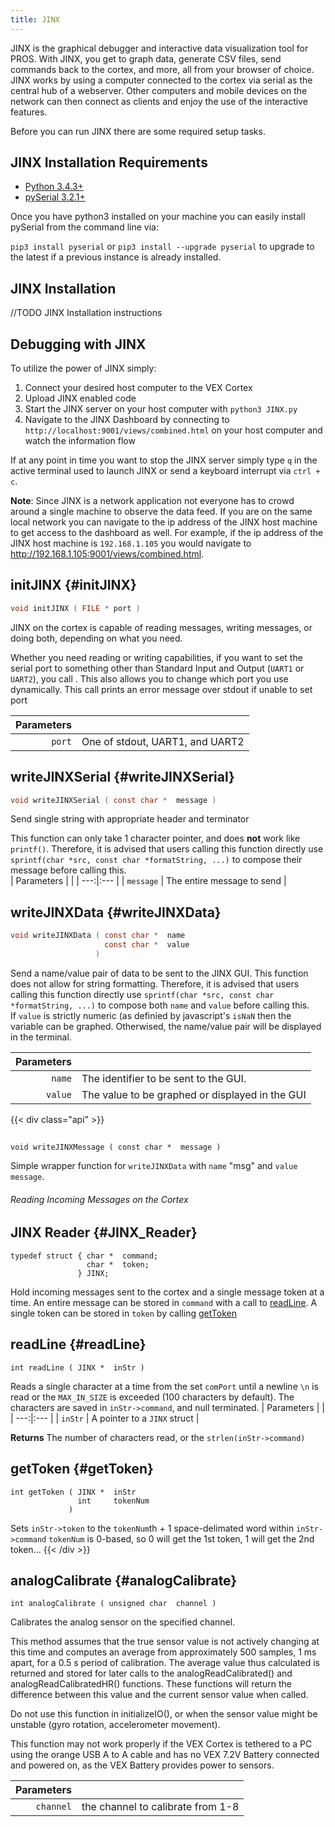 ```yaml
---
title: JINX
---
```


JINX is the graphical debugger and interactive data visualization tool for PROS. With JINX, you get to graph data, generate CSV files, send commands back to the cortex, and more, all from your browser of choice. JINX works by using a computer connected to the cortex via serial as the central hub of a webserver. Other computers and mobile devices on the network can then connect as clients and enjoy the use of the interactive features.

Before you can run JINX there are some required setup tasks.

## JINX Installation Requirements
 * [Python 3.4.3+](https://www.python.org/downloads/)
 * [pySerial 3.2.1+](http://pyserial.readthedocs.io/en/latest/pyserial.html)

Once you have python3 installed on your machine you can easily install pySerial from the command line via:

`pip3 install pyserial` or `pip3 install --upgrade pyserial` to upgrade to the latest if a previous instance is already installed.

## JINX Installation
//TODO JINX Installation instructions

## Debugging with JINX
To utilize the power of JINX simply:

 1. Connect your desired host computer to the VEX Cortex
 2. Upload JINX enabled code
 3. Start the JINX server on your host computer with `python3 JINX.py`
 4. Navigate to the JINX Dashboard by connecting to `http://localhost:9001/views/combined.html` on your host computer and watch the information flow

 If at any point in time you want to stop the JINX server simply type `q` in the active terminal used to launch JINX or send a keyboard interrupt via `ctrl + c`.

__Note__:
Since JINX is a network application not everyone has to crowd around a single machine to observe the data feed. If you are on the same local network you can navigate to the ip address of the JINX host machine to get access to the dashboard as well. For example, if the ip address of the JINX host machine is `192.168.1.105` you would navigate to http://192.168.1.105:9001/views/combined.html.

## initJINX {#initJINX}
```c
void initJINX ( FILE * port )
```
JINX on the cortex is capable of reading messages, writing messages, or doing both, depending on what you need.

Whether you need reading or writing capabilities, if you want to set the serial port to something other than Standard Input and Output (`UART1` or `UART2`), you call . This also allows you to change which port you use dynamically.  This call prints an error message over stdout if unable to set port

| Parameters | |
| ---:|:--- |
| `port` | One of stdout, UART1, and UART2 |


## writeJINXSerial {#writeJINXSerial}
```c
void writeJINXSerial ( const char *  message )
```  
Send single string with appropriate header and terminator

This function can only take 1 character pointer, and does __not__ work like `printf()`. Therefore, it is advised that users calling this function directly use `sprintf(char *src, const char *formatString, ...)` to compose their message before calling this.  
| Parameters | |
| ---:|:--- |
| `message` | The entire message to send |

## writeJINXData {#writeJINXData}
```c
void writeJINXData ( const char *  name
                     const char *  value
                   )
```
Send a name/value pair of data to be sent to the JINX GUI. This function does not allow for string formatting. Therefore, it is advised that users calling this function directly use `sprintf(char *src, const char *formatString, ...)` to compose both `name` and `value` before calling this.  
If `value` is strictly numeric (as definied by javascript's `isNaN` then the variable can be graphed. Otherwised, the name/value pair will be displayed in the terminal.

| Parameters | |
| ---:|:--- |
| `name` | The identifier to be sent to the GUI. |
| `value` | The value to be graphed or displayed in the GUI |

{{< div class="api" >}}
##
```
void writeJINXMessage ( const char *  message )
```
Simple wrapper function for `writeJINXData` with `name` "msg" and `value` `message`.

###### Reading Incoming Messages on the Cortex
## JINX Reader {#JINX_Reader}
```
typedef struct { char *  command;
                 char *  token;
               } JINX;
```
Hold incoming messages sent to the cortex and a single message token at a time.
An entire message can be stored in `command` with a call to [readLine](#readline).
A single token can be stored in `token` by calling [getToken](#getToken)

## readLine {#readLine}
```
int readLine ( JINX *  inStr )
```
Reads a single character at a time from the set `comPort` until a newline `\n` is read or the `MAX_IN_SIZE` is exceeded (100 characters by default). The characters are saved in `inStr->command`, and null terminated.
| Parameters | |
| ---:|:--- |
| `inStr` | A pointer to a `JINX` struct |

**Returns** The number of characters read, or the `strlen(inStr->command)`

## getToken {#getToken}
```
int getToken ( JINX *  inStr
               int     tokenNum
             )
```
Sets `inStr->token` to the `tokenNum`th + 1 space-delimated word within `inStr->command`
`tokenNum` is 0-based, so 0 will get the 1st token, 1 will get the 2nd token...
{{< /div >}}



[Comm Protocol]: FakeProtocolURL

[JINX on Cortex]: fakeCortexURL
[JINX Hub]: fakeHubURL
[JINX GUI]: fakeGUIURL



## analogCalibrate {#analogCalibrate}
```
int analogCalibrate ( unsigned char  channel )
```
Calibrates the analog sensor on the specified channel.

This method assumes that the true sensor value is not actively changing at this time and computes an average from approximately 500 samples, 1 ms apart, for a 0.5 s period of calibration. The average value thus calculated is returned and stored for later calls to the analogReadCalibrated() and analogReadCalibratedHR() functions. These functions will return the difference between this value and the current sensor value when called.

Do not use this function in initializeIO(), or when the sensor value might be unstable (gyro rotation, accelerometer movement).

This function may not work properly if the VEX Cortex is tethered to a PC using the orange USB A to A cable and has no VEX 7.2V Battery connected and powered on, as the VEX Battery provides power to sensors.

| Parameters | |
| ---:|:--- |
| `channel` | the channel to calibrate from 1-8 |
